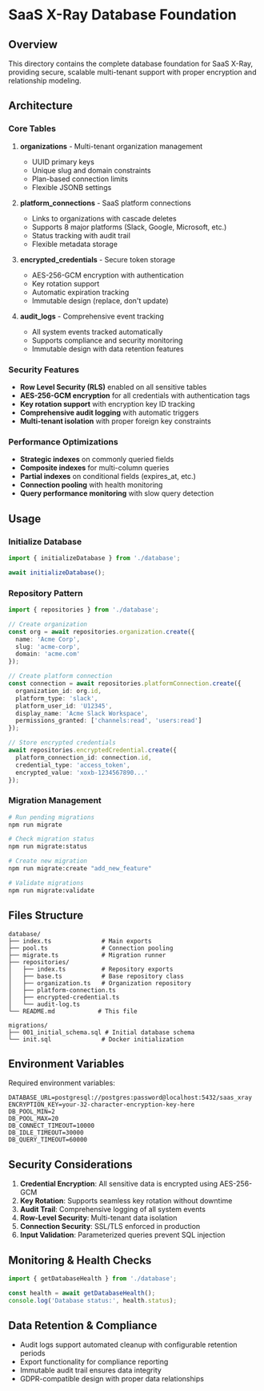 # SaaS X-Ray Database Foundation

## Overview

This directory contains the complete database foundation for SaaS X-Ray, providing secure, scalable multi-tenant support with proper encryption and relationship modeling.

## Architecture

### Core Tables

1. **organizations** - Multi-tenant organization management
   - UUID primary keys
   - Unique slug and domain constraints
   - Plan-based connection limits
   - Flexible JSONB settings

2. **platform_connections** - SaaS platform connections
   - Links to organizations with cascade deletes
   - Supports 8 major platforms (Slack, Google, Microsoft, etc.)
   - Status tracking with audit trail
   - Flexible metadata storage

3. **encrypted_credentials** - Secure token storage
   - AES-256-GCM encryption with authentication
   - Key rotation support
   - Automatic expiration tracking
   - Immutable design (replace, don't update)

4. **audit_logs** - Comprehensive event tracking
   - All system events tracked automatically
   - Supports compliance and security monitoring
   - Immutable design with data retention features

### Security Features

- **Row Level Security (RLS)** enabled on all sensitive tables
- **AES-256-GCM encryption** for all credentials with authentication tags
- **Key rotation support** with encryption key ID tracking
- **Comprehensive audit logging** with automatic triggers
- **Multi-tenant isolation** with proper foreign key constraints

### Performance Optimizations

- **Strategic indexes** on commonly queried fields
- **Composite indexes** for multi-column queries
- **Partial indexes** on conditional fields (expires_at, etc.)
- **Connection pooling** with health monitoring
- **Query performance monitoring** with slow query detection

## Usage

### Initialize Database

```typescript
import { initializeDatabase } from './database';

await initializeDatabase();
```

### Repository Pattern

```typescript
import { repositories } from './database';

// Create organization
const org = await repositories.organization.create({
  name: 'Acme Corp',
  slug: 'acme-corp',
  domain: 'acme.com'
});

// Create platform connection
const connection = await repositories.platformConnection.create({
  organization_id: org.id,
  platform_type: 'slack',
  platform_user_id: 'U12345',
  display_name: 'Acme Slack Workspace',
  permissions_granted: ['channels:read', 'users:read']
});

// Store encrypted credentials
await repositories.encryptedCredential.create({
  platform_connection_id: connection.id,
  credential_type: 'access_token',
  encrypted_value: 'xoxb-1234567890...'
});
```

### Migration Management

```bash
# Run pending migrations
npm run migrate

# Check migration status
npm run migrate:status

# Create new migration
npm run migrate:create "add_new_feature"

# Validate migrations
npm run migrate:validate
```

## Files Structure

```
database/
├── index.ts              # Main exports
├── pool.ts               # Connection pooling
├── migrate.ts            # Migration runner
├── repositories/
│   ├── index.ts          # Repository exports
│   ├── base.ts           # Base repository class
│   ├── organization.ts   # Organization repository
│   ├── platform-connection.ts
│   ├── encrypted-credential.ts
│   └── audit-log.ts
└── README.md            # This file

migrations/
├── 001_initial_schema.sql # Initial database schema
└── init.sql              # Docker initialization
```

## Environment Variables

Required environment variables:

```env
DATABASE_URL=postgresql://postgres:password@localhost:5432/saas_xray
ENCRYPTION_KEY=your-32-character-encryption-key-here
DB_POOL_MIN=2
DB_POOL_MAX=20
DB_CONNECT_TIMEOUT=10000
DB_IDLE_TIMEOUT=30000
DB_QUERY_TIMEOUT=60000
```

## Security Considerations

1. **Credential Encryption**: All sensitive data is encrypted using AES-256-GCM
2. **Key Rotation**: Supports seamless key rotation without downtime
3. **Audit Trail**: Comprehensive logging of all system events
4. **Row-Level Security**: Multi-tenant data isolation
5. **Connection Security**: SSL/TLS enforced in production
6. **Input Validation**: Parameterized queries prevent SQL injection

## Monitoring & Health Checks

```typescript
import { getDatabaseHealth } from './database';

const health = await getDatabaseHealth();
console.log('Database status:', health.status);
```

## Data Retention & Compliance

- Audit logs support automated cleanup with configurable retention periods
- Export functionality for compliance reporting
- Immutable audit trail ensures data integrity
- GDPR-compatible design with proper data relationships